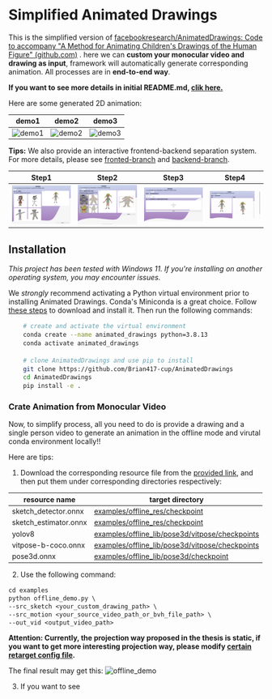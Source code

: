 # Simplified Animated Drawings

This is the simplified version
of [facebookresearch/AnimatedDrawings: Code to accompany "A Method for Animating Children's Drawings of the Human Figure" (github.com)](https://github.com/facebookresearch/AnimatedDrawings)
. here we can **custom your monocular video and drawing as input**, framework will automatically generate corresponding
animation. All processes are in **end-to-end way**.

**If you want to see more details in initial README.md, [clik here.](OFFICIAL_README.md)**

Here are some generated 2D animation:

|  demo1             |         demo2        |      demo3     |  
| -------------------| -------------------- |----------------|
|  ![demo1](media/offline_combine_demo_1.gif)    |   ![demo2](media/offline_combine_demo_2.gif)                |  ![demo3](media/offline_combine_demo_3.gif) |  

**Tips:**
We also provide an interactive frontend-backend separation system. For more details, please see [fronted-branch](https://github.com/Brian417-cup/AnimatedDrawings/tree/client_pr) and [backend-branch](https://github.com/Brian417-cup/AnimatedDrawings/tree/server_pr).

|  Step1             |         Step2        |      Step3     |        Step4     |  
| -------------------| -------------------- |----------------|----------------|
|  ![step1](media/system/1.png)    |   ![step2](media/system/2.png)                |  ![step3](media/system/3.png) |  ![step4](media/system/4.gif)  |

## Installation

*This project has been tested with Windows 11. If you're installing on another operating
system, you may encounter issues.*

We *strongly* recommend activating a Python virtual environment prior to installing Animated Drawings. Conda's Miniconda
is a great choice. Follow [these steps](https://conda.io/projects/conda/en/stable/user-guide/install/index.html) to
download and install it. Then run the following commands:

````bash
    # create and activate the virtual environment
    conda create --name animated_drawings python=3.8.13
    conda activate animated_drawings

    # clone AnimatedDrawings and use pip to install
    git clone https://github.com/Brian417-cup/AnimatedDrawings
    cd AnimatedDrawings
    pip install -e .
````

### Crate Animation from Monocular Video

Now, to simplify process, all you need to do is provide a drawing and a single person video to generate an animation in
the offline mode and virutal conda environment locally!!

Here are tips:

1. Download the corresponding resource file from
   the [provided link](https://drive.google.com/drive/folders/17rBGjufhzAhM_qNjnsenBFTngk_YgXYR?usp=drive_link), and
   then put them under corresponding directories respectively:

| resource name              |                     target directory                |
| -------------------------- | ---------------------------------------------------- |
| sketch_detector.onnx       | [examples/offline_res/checkpoint](examples/offline_res/checkpoint)  |
| sketch_estimator.onnx      | [examples/offline_res/checkpoint](examples/offline_res/checkpoint)  |
| yolov8                     | [examples/offline_lib/pose3d/vitpose/checkpoints](examples/offline_lib/pose3d/vitpose/checkpoints) |
| vitpose-b-coco.onnx        | [examples/offline_lib/pose3d/vitpose/checkpoints](examples/offline_lib/pose3d/vitpose/checkpoints) |
| pose3d.onnx                | [examples/offline_lib/pose3d/checkpoint](examples/offline_lib/pose3d/checkpoint) |

2. Use the following command:

```shell
cd examples
python offline_demo.py \
--src_sketch <your_custom_drawing_path> \
--src_motion <your_source_video_path_or_bvh_file_path> \
--out_vid <output_video_path>
```

**Attention: Currently, the projection way proposed in the thesis is static, if you want to get more interesting
projection way, please modify [certain retarget config file](examples/offline_lib/retarget/h36m_retarget_base.yaml).**

The final result may get this:
![offline_demo](media/offline_demo.gif)

3. If you want to see 